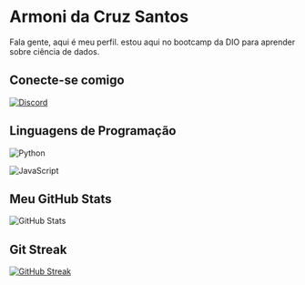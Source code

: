 
# Armoni da Cruz Santos

Fala gente, aqui é meu perfil. estou aqui no bootcamp da DIO para aprender sobre ciência de dados.

## Conecte-se comigo

[![Discord](https://img.shields.io/badge/Discord-000?style=for-the-badge&logo=discord)](https://www.discord.com/in/dr.armoni/)
## Linguagens de Programação

![Python](https://img.shields.io/badge/Python-000?style=for-the-badge&logo=python)

![JavaScript](https://img.shields.io/badge/JavaScript-000?style=for-the-badge&logo=javascript)


## Meu GitHub Stats

![GitHub Stats](https://github-readme-stats.vercel.app/api?username=armonics&theme=transparent&bg_color=000&border_color=30A3DC&show_icons=true&icon_color=30A3DC&title_color=E94D5F&text_color=FFF)


## Git Streak
[![GitHub Streak](https://streak-stats.demolab.com/?user=armonics&theme=bear&background=000&border=30A3DC&dates=FFF)](https://git.io/streak-stats)

